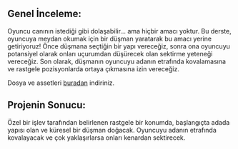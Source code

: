 ## Genel İnceleme:
Oyuncu canının istediği gibi dolaşabilir… ama hiçbir amacı yoktur. Bu derste, oyuncuya meydan okumak için bir düşman yaratarak bu amacı yerine getiriyoruz! Önce düşmana seçtiğin bir yapı vereceğiz, sonra ona oyuncuyu potansiyel olarak onları uçurumdan düşürecek olan sektirme yeteneği vereceğiz. Son olarak, düşmanın oyuncuyu adanın etrafında kovalamasına ve rastgele pozisyonlarda ortaya çıkmasına izin vereceğiz. 

Dosya ve assetleri [buradan](https://drive.google.com/file/d/1N7eoS9q7Owr0tSAvGfIyXZuCRW8W7i2R/view?usp=sharing) indiriniz.

## Projenin Sonucu:
Özel bir işlev tarafından belirlenen rastgele bir konumda, başlangıçta adada yapısı olan ve küresel bir düşman doğacak. Oyuncuyu adanın etrafında kovalayacak ve çok yaklaşırlarsa onları kenardan sektirecek.

